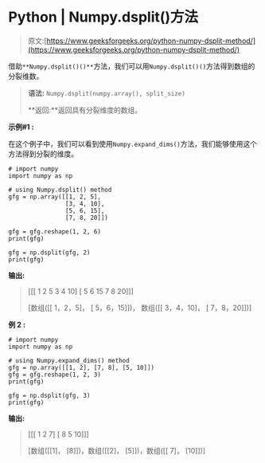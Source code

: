 # Python | Numpy.dsplit()方法

> 原文:[https://www.geeksforgeeks.org/python-numpy-dsplit-method/](https://www.geeksforgeeks.org/python-numpy-dsplit-method/)

借助`**Numpy.dsplit()()**`方法，我们可以用`Numpy.dsplit()()`方法得到数组的分裂维数。

> **语法:** `Numpy.dsplit(numpy.array(), split_size)`
> 
> **返回:**返回具有分裂维度的数组。

**示例#1 :**

在这个例子中，我们可以看到使用`Numpy.expand_dims()`方法，我们能够使用这个方法得到分裂的维度。

```
# import numpy
import numpy as np

# using Numpy.dsplit() method
gfg = np.array([[1, 2, 5],
                [3, 4, 10],
                [5, 6, 15],
                [7, 8, 20]])

gfg = gfg.reshape(1, 2, 6)
print(gfg)

gfg = np.dsplit(gfg, 2)
print(gfg)
```

**输出:**

> [[[ 1 2 5 3 4 10]
> [ 5 6 15 7 8 20]]]
> 
> [数组([[ 1，2，5]，
> [ 5，6，15]])，
> 数组([[ 3，4，10]，
> [ 7，8，20]])]

**例 2 :**

```
# import numpy
import numpy as np

# using Numpy.expand_dims() method
gfg = np.array([[1, 2], [7, 8], [5, 10]])
gfg = gfg.reshape(1, 2, 3)
print(gfg)

gfg = np.dsplit(gfg, 3)
print(gfg)
```

**输出:**

> [[[ 1 2 7]
> [ 8 5 10]]]
> 
> [数组([[1]，
> [8]])，数组([[2]，
> [5]])，数组([[ 7]，
> [10]])]